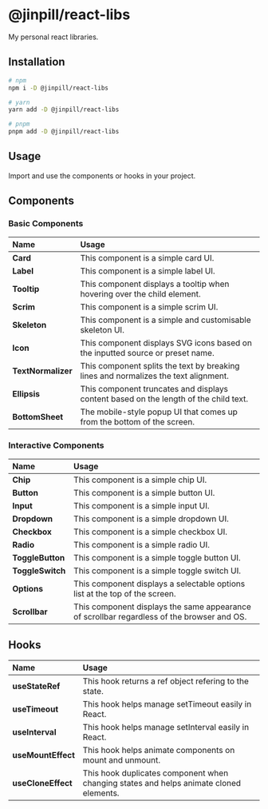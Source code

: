 # @jinpill/react-libs

My personal react libraries.

## Installation

```bash
# npm
npm i -D @jinpill/react-libs

# yarn
yarn add -D @jinpill/react-libs

# pnpm
pnpm add -D @jinpill/react-libs
```

## Usage

Import and use the components or hooks in your project.

## Components

### Basic Components

| Name               | Usage                                                                                |
| :----------------- | :----------------------------------------------------------------------------------- |
| **Card**           | This component is a simple card UI.                                                  |
| **Label**          | This component is a simple label UI.                                                 |
| **Tooltip**        | This component displays a tooltip when hovering over the child element.              |
| **Scrim**          | This component is a simple scrim UI.                                                 |
| **Skeleton**       | This component is a simple and customisable skeleton UI.                             |
| **Icon**           | This component displays SVG icons based on the inputted source or preset name.       |
| **TextNormalizer** | This component splits the text by breaking lines and normalizes the text alignment.  |
| **Ellipsis**       | This component truncates and displays content based on the length of the child text. |
| **BottomSheet**    | The mobile-style popup UI that comes up from the bottom of the screen.               |

### Interactive Components

| Name             | Usage                                                                                      |
| :--------------- | :----------------------------------------------------------------------------------------- |
| **Chip**         | This component is a simple chip UI.                                                        |
| **Button**       | This component is a simple button UI.                                                      |
| **Input**        | This component is a simple input UI.                                                       |
| **Dropdown**     | This component is a simple dropdown UI.                                                    |
| **Checkbox**     | This component is a simple checkbox UI.                                                    |
| **Radio**        | This component is a simple radio UI.                                                       |
| **ToggleButton** | This component is a simple toggle button UI.                                               |
| **ToggleSwitch** | This component is a simple toggle switch UI.                                               |
| **Options**      | This component displays a selectable options list at the top of the screen.                |
| **Scrollbar**    | This component displays the same appearance of scrollbar regardless of the browser and OS. |

## Hooks

| Name               | Usage                                                                                  |
| :----------------- | :------------------------------------------------------------------------------------- |
| **useStateRef**    | This hook returns a ref object refering to the state.                                  |
| **useTimeout**     | This hook helps manage setTimeout easily in React.                                     |
| **useInterval**    | This hook helps manage setInterval easily in React.                                    |
| **useMountEffect** | This hook helps animate components on mount and unmount.                               |
| **useCloneEffect** | This hook duplicates component when changing states and helps animate cloned elements. |
